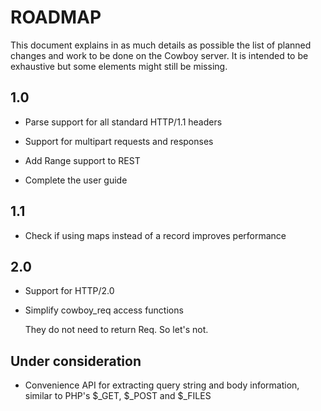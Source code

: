 ROADMAP
=======

This document explains in as much details as possible the
list of planned changes and work to be done on the Cowboy
server. It is intended to be exhaustive but some elements
might still be missing.

1.0
---

 *  Parse support for all standard HTTP/1.1 headers

 *  Support for multipart requests and responses

 *  Add Range support to REST

 *  Complete the user guide

1.1
---

 *  Check if using maps instead of a record improves performance

2.0
---

 *  Support for HTTP/2.0

 *  Simplify cowboy_req access functions

    They do not need to return Req. So let's not.

Under consideration
-------------------

 *  Convenience API for extracting query string and body
    information, similar to PHP's $_GET, $_POST and $_FILES

